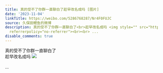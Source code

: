```yaml
---
title: 真的受不了你群一直聊白了趁早改名成吗 [图片]
date: '2023-11-04'
linkTitle: https://weibo.com/5286768287/Nr4F0FUJC
source: 久保田鲤鱼的微博
description: 真的受不了你群一直聊白了<br>趁早改名成吗 <img style="" src="https://tvax4.sinaimg.cn/large/005LMJWfgy1hjjl8tc5n3j30az0b1q3q.jpg"
  referrerpolicy="no-referrer"><br><br> ...
disable_comments: true
---
```

真的受不了你群一直聊白了<br>趁早改名成吗 <img style="" src="https://tvax4.sinaimg.cn/large/005LMJWfgy1hjjl8tc5n3j30az0b1q3q.jpg" referrerpolicy="no-referrer"><br><br> ...